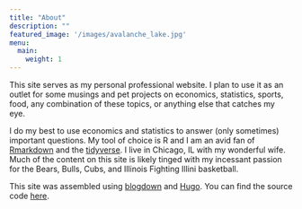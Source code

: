 ```yaml
---
title: "About"
description: ""
featured_image: '/images/avalanche_lake.jpg'
menu:
  main:
    weight: 1
---
```


This site serves as my personal professional website. I plan to use it as an outlet for some musings and pet projects on economics, statistics, sports, food, any combination of these topics, or anything else that catches my eye.


I do my best to use economics and statistics to answer (only sometimes) important questions. My tool of choice is R and I am an avid fan of [Rmarkdown](https://rmarkdown.rstudio.com/) and the [tidyverse](https://www.tidyverse.org/). I live in Chicago, IL with my wonderful wife. Much of the content on this site is likely tinged with my incessant passion for the Bears, Bulls, Cubs, and Illinois Fighting Illini basketball.



This site was assembled using [blogdown](https://bookdown.org/yihui/blogdown/) and [Hugo](https://gohugo.io/). You can find the source code [here](https://github.com/kylebinder/Website).